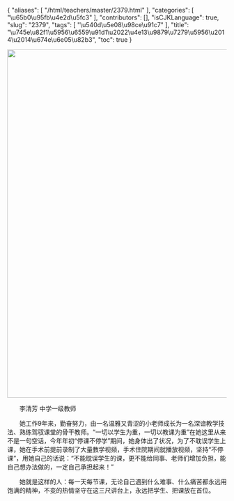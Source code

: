 {
    "aliases": [
        "/html/teachers/master/2379.html"
    ],
    "categories": [
        "\u65b0\u95fb\u4e2d\u5fc3"
    ],
    "contributors": [],
    "isCJKLanguage": true,
    "slug": "2379",
    "tags": [
        "\u540d\u5e08\u98ce\u91c7"
    ],
    "title": "\u745e\u82f1\u5956\u6559\u91d1\u2022\u4e13\u9879\u7279\u5956\u2014\u2014\u674e\u6e05\u82b3",
    "toc": true
}


<img
    src="https://cdn.tfls.online/mirror/full/ef138829a164042208102dba7c86f6a709a0a1d6.jpg"
    style="display:block;margin-left:auto;margin-right:auto;"
    decoding="async"
    fetchpriority="auto"
    loading="lazy"
    height="800"
    width="600"
/>




  





  李清芳 中学一级教师




  她工作9年来，勤奋努力，由一名温雅又青涩的小老师成长为一名深谙教学技法、熟练驾驭课堂的骨干教师。“一切以学生为重，一切以教课为重”在她这里从来不是一句空话，今年年初“停课不停学”期间，她身体出了状况，为了不耽误学生上课，她在手术前提前录制了大量教学视频，手术住院期间就播放视频，坚持“不停课”，用她自己的话说：“不能耽误学生的课，更不能给同事、老师们增加负担，能自己想办法做的，一定自己承担起来！”




  她就是这样的人：每一天每节课，无论自己遇到什么难事、什么痛苦都永远用饱满的精神，不变的热情坚守在这三尺讲台上，永远把学生、把课放在首位。



